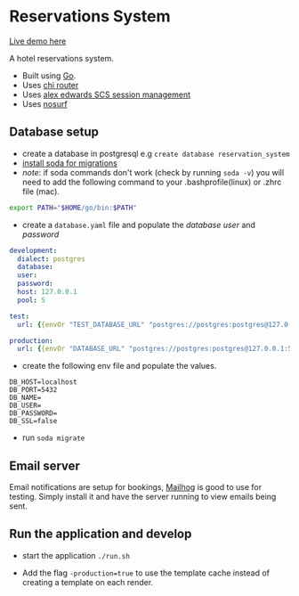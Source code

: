 # Reservations System

[Live demo here](reservation-system.clintonforster.com)

A hotel reservations system.

 - Built using [Go](https://golang.org/).
 - Uses [chi router](github.com/go-chi/chi/v5)
 - Uses [alex edwards SCS session management](github.com/alexedwards/scs/v2)
 - Uses [nosurf](github.com/justinas/nosurf)


## Database setup

* create a database in postgresql e.g `create database reservation_system`
* [install soda for migrations](https://gobuffalo.io/en/docs/db/toolbox/)
* *note*: if soda commands don't work (check by running `soda -v`) you will need to add the following command to your .bashprofile(linux) or .zhrc file (mac).

```bash
export PATH="$HOME/go/bin:$PATH"
```

* create a `database.yaml` file and populate the *database* *user* and *password*

```yaml
development:
  dialect: postgres
  database: 
  user: 
  password: 
  host: 127.0.0.1
  pool: 5

test:
  url: {{envOr "TEST_DATABASE_URL" "postgres://postgres:postgres@127.0.0.1:5432/myapp_test"}}

production:
  url: {{envOr "DATABASE_URL" "postgres://postgres:postgres@127.0.0.1:5432/myapp_production"}}
```

* create the following env file and populate the values.

```env
DB_HOST=localhost
DB_PORT=5432
DB_NAME=
DB_USER=
DB_PASSWORD=
DB_SSL=false

```
* run `soda migrate`


## Email server

Email notifications are setup for bookings, [Mailhog](https://github.com/mailhog/MailHog) is good to use for testing. Simply install it and have the server running to view emails being sent. 

## Run the application and develop
* start the application `./run.sh`

* Add the flag `-production=true` to use the template cache instead of creating a template on each render.

